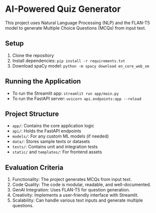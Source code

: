 # AI-Powered Quiz Generator

This project uses Natural Language Processing (NLP) and the FLAN-T5 model to generate Multiple Choice Questions (MCQs) from input text.

## Setup

1. Clone the repository
2. Install dependencies: `pip install -r requirements.txt`
3. Download spaCy model: `python -m spacy download en_core_web_sm`

## Running the Application

- To run the Streamlit app: `streamlit run app/main.py`
- To run the FastAPI server: `uvicorn api.endpoints:app --reload`

## Project Structure

- `app/`: Contains the core application logic
- `api/`: Holds the FastAPI endpoints
- `models/`: For any custom ML models (if needed)
- `data/`: Stores sample texts or datasets
- `tests/`: Contains unit and integration tests
- `static/` and `templates/`: For frontend assets

## Evaluation Criteria

1. Functionality: The project generates MCQs from input text.
2. Code Quality: The code is modular, readable, and well-documented.
3. GenAI Integration: Uses FLAN-T5 for question generation.
4. Creativity: Implements a user-friendly interface with Streamlit.
5. Scalability: Can handle various text inputs and generate multiple questions.
